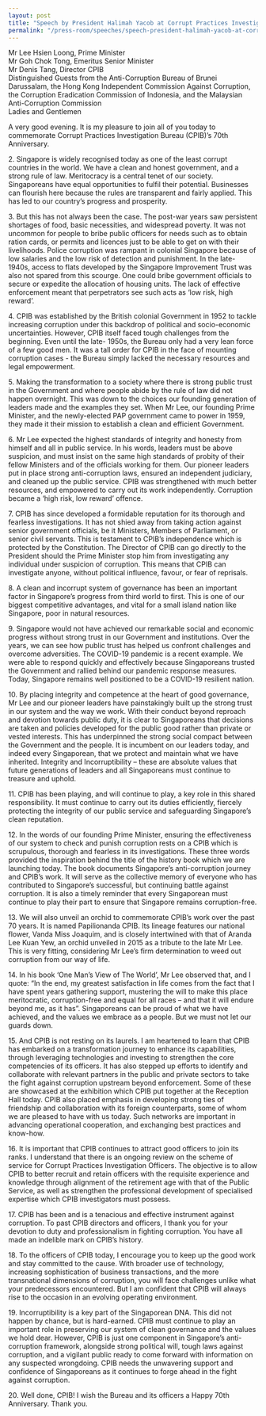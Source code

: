```yaml
---
layout: post
title: "Speech by President Halimah Yacob at Corrupt Practices Investigation Bureau's 70th Anniversary Commemorative Event"
permalink: "/press-room/speeches/speech-president-halimah-yacob-at-corrupt-practices-investigation-bureau-70th-anniversary-commemorative-event"
---
```

<p>Mr Lee Hsien Loong, Prime Minister<br />Mr Goh Chok Tong, Emeritus Senior Minister<br />Mr Denis Tang, Director CPIB<br />Distinguished Guests from the Anti-Corruption Bureau of Brunei Darussalam, the Hong Kong Independent Commission Against Corruption, the Corruption Eradication Commission of Indonesia, and the Malaysian Anti-Corruption Commission<br />Ladies and Gentlemen<p/>

A very good evening. It is my pleasure to join all of you today to commemorate Corrupt Practices Investigation Bureau (CPIB)’s 70th Anniversary.

2\. Singapore is widely recognised today as one of the least corrupt countries in the world. We have a clean and honest government, and a strong rule of law. Meritocracy is a central tenet of our society. Singaporeans have equal opportunities to fulfil their potential. Businesses can flourish here because the rules are transparent and fairly applied. This has led to our country’s progress and prosperity.

3\. But this has not always been the case. The post-war years saw persistent shortages of food, basic necessities, and widespread poverty. It was not uncommon for people to bribe public officers for needs such as to obtain ration cards, or permits and licences just to be able to get on with their livelihoods. Police corruption was rampant in colonial Singapore because of low salaries and the low risk of detection and punishment. In the late- 1940s, access to flats developed by the Singapore Improvement Trust was also not spared from this scourge. One could bribe government officials to secure or expedite the allocation of housing units. The lack of effective enforcement meant that perpetrators see such acts as ‘low risk, high reward’.

4\. CPIB was established by the British colonial Government in 1952 to tackle increasing corruption under this backdrop of political and socio-economic uncertainties. However, CPIB itself faced tough challenges from the beginning. Even until the late- 1950s, the Bureau only had a very lean force of a few good men. It was a tall order for CPIB in the face of mounting corruption cases - the Bureau simply lacked the necessary resources and legal empowerment.

5\. Making the transformation to a society where there is strong public trust in the Government and where people abide by the rule of law did not happen overnight. This was down to the choices our founding generation of leaders made and the examples they set. When Mr Lee, our founding Prime Minister, and the newly-elected PAP government came to power in 1959, they made it their mission to establish a clean and efficient Government.

6\. Mr Lee expected the highest standards of integrity and honesty from himself and all in public service. In his words, leaders must be above suspicion, and must insist on the same high standards of probity of their fellow Ministers and of the officials working for them. Our pioneer leaders put in place strong anti-corruption laws, ensured an independent judiciary, and cleaned up the public service. CPIB was strengthened with much better resources, and empowered to carry out its work independently. Corruption became a ‘high risk, low reward’ offence.

7\. CPIB has since developed a formidable reputation for its thorough and fearless investigations. It has not shied away from taking action against senior government officials, be it Ministers, Members of Parliament, or senior civil servants. This is testament to CPIB’s independence which is protected by the Constitution. The Director of CPIB can go directly to the President should the Prime Minister stop him from investigating any individual under suspicion of corruption. This means that CPIB can investigate anyone, without political influence, favour, or fear of reprisals.

8\. A clean and incorrupt system of governance has been an important factor in Singapore’s progress from third world to first. This is one of our biggest competitive advantages, and vital for a small island nation like Singapore, poor in natural resources.

9\. Singapore would not have achieved our remarkable social and economic progress without strong trust in our Government and institutions. Over the years, we can see how public trust has helped us confront challenges and overcome adversities. The COVID-19 pandemic is a recent example. We were able to respond quickly and effectively because Singaporeans trusted the Government and rallied behind our pandemic response measures. Today, Singapore remains well positioned to be a COVID-19 resilient nation.

10\. By placing integrity and competence at the heart of good governance, Mr Lee and our pioneer leaders have painstakingly built up the strong trust in our system and the way we work. With their conduct beyond reproach and devotion towards public duty, it is clear to Singaporeans that decisions are taken and policies developed for the public good rather than private or vested interests. This has underpinned the strong social compact between the Government and the people. It is incumbent on our leaders today, and indeed every Singaporean, that we protect and maintain what we have inherited. Integrity and Incorruptibility – these are absolute values that future generations of leaders and all Singaporeans must continue to treasure and uphold.

11\. CPIB has been playing, and will continue to play, a key role in this shared responsibility. It must continue to carry out its duties efficiently, fiercely protecting the integrity of our public service and safeguarding Singapore’s clean reputation.

12\. In the words of our founding Prime Minister, ensuring the effectiveness of our system to check and punish corruption rests on a CPIB which is scrupulous, thorough and fearless in its investigations. These three words provided the inspiration behind the title of the history book which we are launching today. The book documents Singapore’s anti-corruption journey and CPIB’s work. It will serve as the collective memory of everyone who has contributed to Singapore’s successful, but continuing battle against corruption. It is also a timely reminder that every Singaporean must continue to play their part to ensure that Singapore remains corruption-free.

13\. We will also unveil an orchid to commemorate CPIB’s work over the past 70 years. It is named Papilionanda CPIB. Its lineage features our national flower, Vanda Miss Joaquim, and is closely intertwined with that of Aranda Lee Kuan Yew, an orchid unveiled in 2015 as a tribute to the late Mr Lee. This is very fitting, considering Mr Lee’s firm determination to weed out corruption from our way of life.

14\. In his book ‘One Man’s View of The World’, Mr Lee observed that, and I quote: “In the end, my greatest satisfaction in life comes from the fact that I have spent years gathering support, mustering the will to make this place meritocratic, corruption-free and equal for all races – and that it will endure beyond me, as it has”. Singaporeans can be proud of what we have achieved, and the values we embrace as a people. But we must not let our guards down.

15\. And CPIB is not resting on its laurels. I am heartened to learn that CPIB has embarked on a transformation journey to enhance its capabilities, through leveraging technologies and investing to strengthen the core competencies of its officers. It has also stepped up efforts to identify and collaborate with relevant partners in the public and private sectors to take the fight against corruption upstream beyond enforcement. Some of these are showcased at the exhibition which CPIB put together at the Reception Hall today. CPIB also placed emphasis in developing strong ties of friendship and collaboration with its foreign counterparts, some of whom we are pleased to have with us today. Such networks are important in advancing operational cooperation, and exchanging best practices and know-how.

16\. It is important that CPIB continues to attract good officers to join its ranks. I understand that there is an ongoing review on the scheme of service for Corrupt Practices Investigation Officers. The objective is to allow CPIB to better recruit and retain officers with the requisite experience and knowledge through alignment of the retirement age with that of the Public Service, as well as strengthen the professional development of specialised expertise which CPIB investigators must possess.

17\. CPIB has been and is a tenacious and effective instrument against corruption. To past CPIB directors and officers, I thank you for your devotion to duty and professionalism in fighting corruption. You have all made an indelible mark on CPIB’s history.

18\. To the officers of CPIB today, I encourage you to keep up the good work and stay committed to the cause. With broader use of technology, increasing sophistication of business transactions, and the more transnational dimensions of corruption, you will face challenges unlike what your predecessors encountered. But I am confident that CPIB will always rise to the occasion in an evolving operating environment.

19\. Incorruptibility is a key part of the Singaporean DNA. This did not happen by chance, but is hard-earned. CPIB must continue to play an important role in preserving our system of clean governance and the values we hold dear. However, CPIB is just one component in Singapore’s anti-corruption framework, alongside strong political will, tough laws against corruption, and a vigilant public ready to come forward with information on any suspected wrongdoing. CPIB needs the unwavering support and confidence of Singaporeans as it continues to forge ahead in the fight against corruption.

20\. Well done, CPIB! I wish the Bureau and its officers a Happy 70th Anniversary. Thank you.
